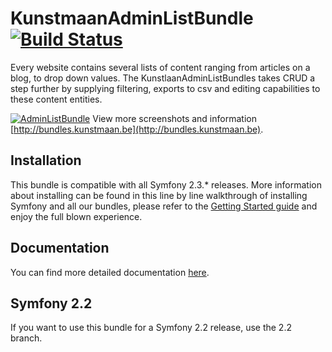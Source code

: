 # KunstmaanAdminListBundle [![Build Status](https://travis-ci.org/Kunstmaan/KunstmaanAdminListBundle.png?branch=master)](http://travis-ci.org/Kunstmaan/KunstmaanAdminListBundle)

Every website contains several lists of content ranging from articles on a blog, to drop down values. The KunstlaanAdminListBundles takes CRUD a step further by supplying filtering, exports to csv and editing capabilities to these content entities.

[![AdminListBundle](http://bundles.kunstmaan.be/bundles/kunstmaankunstmaanbundles/img/features/crud.png)](http://bundles.kunstmaan.be)
View more screenshots and information [http://bundles.kunstmaan.be](http://bundles.kunstmaan.be).

## Installation

This bundle is compatible with all Symfony 2.3.* releases. More information about installing can be found in this line by line walkthrough of installing Symfony and all our bundles, please refer to the [Getting Started guide](http://bundles.kunstmaan.be/doc/01_GettingStarted.html) and enjoy the full blown experience.

## Documentation

You can find more detailed documentation [here](https://github.com/Kunstmaan/KunstmaanAdminListBundle/blob/master/Resources/doc/AdminListBundle.md).

## Symfony 2.2

If you want to use this bundle for a Symfony 2.2 release, use the 2.2 branch.

